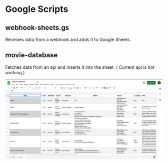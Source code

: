 # Google Scripts
## webhook-sheets.gs
Receives data from a webhook and adds it to Google Sheets.
## movie-database
Fetches data from an api and inserts it into the sheet. ( Current api is not working )

![Alt text](media-db.png?raw=true "Title")

